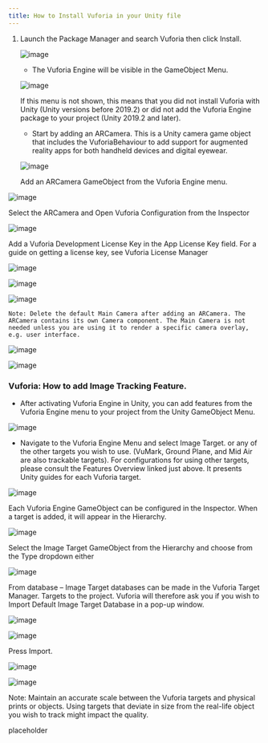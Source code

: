 ```yaml
---
title: How to Install Vuforia in your Unity file
---
```


1. Launch the Package Manager and search Vuforia then click Install.

   ![image](../../img/XR-App-Installation-Guide/40.png)

   - The Vuforia Engine will be visible in the GameObject Menu.

   ![image](../../img/XR-App-Installation-Guide/41.png)

   If this menu is not shown, this means that you did not install Vuforia with Unity (Unity versions before 2019.2) or did not add the Vuforia Engine package to your project (Unity 2019.2 and later).

   - Start by adding an ARCamera. This is a Unity camera game object that includes the VuforiaBehaviour to add support for augmented reality apps for both handheld devices and digital eyewear.

   ![image](../../img/XR-App-Installation-Guide/42.png)

   Add an ARCamera GameObject from the Vuforia Engine menu.

![image](../../img/XR-App-Installation-Guide/43.png)

Select the ARCamera and Open Vuforia Configuration from the Inspector

![image](../../img/XR-App-Installation-Guide/44.png)

Add a Vuforia Development License Key in the App License Key field. For a guide on getting a license key, see Vuforia License Manager

![image](../../img/XR-App-Installation-Guide/45.png)

![image](../../img/XR-App-Installation-Guide/46.png)

![image](../../img/XR-App-Installation-Guide/47.png)

    Note: Delete the default Main Camera after adding an ARCamera. The ARCamera contains its own Camera component. The Main Camera is not needed unless you are using it to render a specific camera overlay, e.g. user interface.

![image](../../img/XR-App-Installation-Guide/48.png)

![image](../../img/XR-App-Installation-Guide/49.png)

### Vuforia: How to add Image Tracking Feature.

- After activating Vuforia Engine in Unity, you can add features from the Vuforia Engine menu to your project from the Unity GameObject Menu.

![image](../../img/XR-App-Installation-Guide/50.png)

- Navigate to the Vuforia Engine Menu and select Image Target. or any of the other targets you wish to use. (VuMark, Ground Plane, and Mid Air are also trackable targets).
  For configurations for using other targets, please consult the Features Overview linked just above. It presents Unity guides for each Vuforia target.

![image](../../img/XR-App-Installation-Guide/51.png)

Each Vuforia Engine GameObject can be configured in the Inspector. When a target is added, it will appear in the Hierarchy.

![image](../../img/XR-App-Installation-Guide/52.png)

Select the Image Target GameObject from the Hierarchy and choose from the Type dropdown either

![image](../../img/XR-App-Installation-Guide/53.png)

From database – Image Target databases can be made in the Vuforia Target Manager. Targets to the project. Vuforia will therefore ask you if you wish to Import Default Image Target Database in a pop-up window.

![image](../../img/XR-App-Installation-Guide/54.png)

![image](../../img/XR-App-Installation-Guide/55.png)

Press Import.

![image](../../img/XR-App-Installation-Guide/56.png)

![image](../../img/XR-App-Installation-Guide/57.png)

Note: Maintain an accurate scale between the Vuforia targets and physical prints or objects. Using targets that deviate in size from the real-life object you wish to track might impact the quality.

placeholder